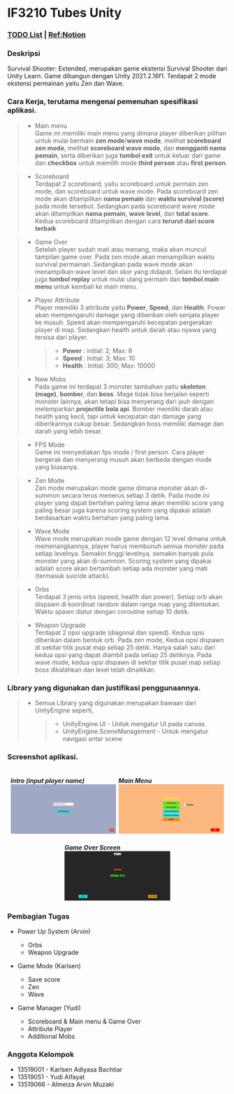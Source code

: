 # IF3210 Tubes Unity

### [TODO List](https://docs.google.com/document/d/1yY7RmJD9YZGf-wmjpBxvo6hABxueVf9PcHD9u6ccxvM/edit?usp=sharing) | [Ref:Notion](https://momentous-ring-807.notion.site/Agate-Survival-Shooter-b27ea3ef2545482bb10e2e0cda1bbc10)

### Deskripsi
Survival Shooter: Extended, merupakan game ekstensi Survival Shooter dari Unity Learn. Game dibangun dengan Unity 2021.2.16f1. Terdapat 2 mode ekstensi permainan yaitu Zen dan Wave.


### Cara Kerja, terutama mengenai pemenuhan spesifikasi aplikasi.

> -   Main menu  
>     Game ini memiliki main menu yang dimana player diberikan pilihan untuk mulai bermain **zen mode**/**wave mode**, melihat **scoreboard zen mode**, melihat **scoreboard wave mode**, dan **mengganti nama pemain**, serta diberikan juga **tombol exit** untuk keluar dari game dan **checkbox** untuk memilih mode **third person** atau **first person**.

> -   Scoreboard  
>     Terdapat 2 scoreboard, yaitu scoreboard untuk permain zen mode, dan scoreboard untuk wave mode. Pada scoreboard zen mode akan ditampilkan **nama pemain** dan **waktu survival (score)** pada mode tersebut. Sedangkan pada scoreboard wave mode akan ditampilkan **nama pemain**, **wave level**, dan **total score**. Kedua scoreboard ditampilkan dengan cara **terurut dari score terbaik**

> -   Game Over  
>     Setelah player sudah mati atau menang, maka akan muncul tampilan game over. Pada zen mode akan menampilkan waktu survival permainan. Sedangkan pada wave mode akan menampilkan wave level dan skor yang didapat. Selain itu terdapat juga **tombol replay** untuk mulai ulang permain dan **tombol main menu** untuk kembali ke main menu.

> -   Player Attribute  
>     Player memiliki 3 attribute yaitu **Power**, **Speed**, dan **Health**. Power akan mempengaruhi damage yang diberikan oleh senjata player ke musuh. Speed akan mempengaruhi kecepatan pergerakan player di map. Sedangkan health untuk darah atau nyawa yang tersisa dari player.
>     > -   **Power** : initial: 2; Max: 8
>     > -   **Speed** : Initial: 3; Max: 10
>     > -   **Health** : Initial: 300; Max: 10000

> -   New Mobs  
>     Pada game ini terdapat 3 monster tambahan yaitu **skeleton (mage)**, **bomber**, dan **boss**. Mage tidak bisa berjalan seperti monster lainnya, akan tetapi bisa menyerang dari jauh dengan melemparkan **projectile bola api**. Bomber memiliki darah atau health yang kecil, tapi untuk kecepatan dan damage yang diberikannya cukup besar. Sedangkan boss memiliki damage dan darah yang lebih besar.

> -   FPS Mode  
>     Game ini menyediakan fps mode / first person. Cara player bergerak dan menyerang musuh akan berbeda dengan mode yang biasanya.

> -   Zen Mode <br>
>     Zen mode merupakan mode game dimana monster akan di-summon secara terus menerus setiap 3 detik. Pada mode ini player yang dapat bertahan paling lama akan memiliki score yang paling besar juga karena scoring system yang dipakai adalah berdasarkan waktu bertahan yang paling lama.

> -   Wave Mode <br>
>     Wave mode merupakan mode game dengan 12 level dimana untuk memenangkannya, player harus membunuh semua monster pada setiap levelnya. Semakin tinggi levelnya, semakin banyak pula monster yang akan di-summon. Scoring system yang dipakai adalah score akan bertambah setiap ada monster yang mati (termasuk suicide attack).

> -   Orbs <br>
>     Terdapat 3 jenis orbs (speed, health dan power). Setiap orb akan dispawn di koordinat random dalam range map yang ditentukan. Waktu spawn diatur dengan coroutine setiap 10 detik.

> -   Weapon Upgrade<br>
>     Terdapat 2 opsi upgrade (diagonal dan speed). Kedua opsi diberikan dalam bentuk orb. 
Pada zen mode, Kedua opsi dispawn di sekitar titik pusat map setiap 25 detik. Hanya salah satu dari kedua opsi yang dapat diambil pada setiap 25 detiknya.
Pada wave mode, kedua opsi dispawn di sekitar titik pusat map setiap boss dikalahkan dan level telah dinaikkan.

### Library yang digunakan dan justifikasi penggunaannya.

> -   Semua Library yang digunakan merupakan bawaan dari UnityEngine seperti,
>     > -   UnityEngine.UI - Untuk mengatur UI pada canvas
>     > -   UnityEngine.SceneManagement - Untuk mengatur navigasi antar scene

### Screenshot aplikasi.

<div style="display:flex; flex-wrap: wrap; gap: 1%; justify-content:center">

<div style="width: 48%;">
<h5 style="margin-bottom:0;">Intro (input player name)</h5>
<img src="Screenshot/intro.png" />
</div>

<div style="width: 48%;">
<h5 style="margin-bottom:0;">Main Menu</h5>
<img src="Screenshot/menu.png" />
</div>

<div style="width: 48%;">
<h5 style="margin-bottom:0;">Game Over Screen</h5>
<img src="Screenshot/game-over.png" />
</div>

</div>

### Pembagian Tugas

-   Power Up System (Arvin)

    -   Orbs
    -   Weapon Upgrade

-   Game Mode (Karlsen)

    -   Save score
    -   Zen
    -   Wave

-   Game Manager (Yudi)
    -   Scoreboard & Main menu & Game Over
    -   Attribute Player
    -   Additional Mobs

### Anggota Kelompok

-   13519001 - Karlsen Adiyasa Bachtiar
-   13519051 - Yudi Alfayat
-   13519066 - Almeiza Arvin Muzaki
